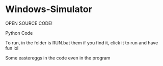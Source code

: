 # Windows-Simulator
OPEN SOURCE CODE!

Python Code

To run, in the folder is RUN.bat them if you find it, click it to run and have fun lol

Some eastereggs in the code even in the program
